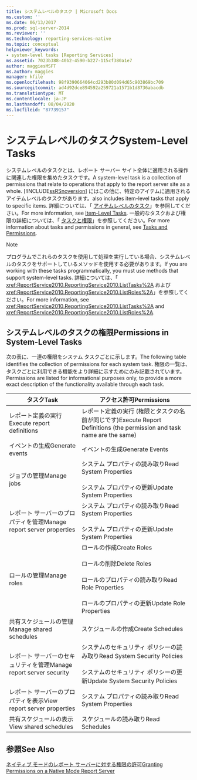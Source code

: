 ```yaml
---
title: システムレベルのタスク | Microsoft Docs
ms.custom: ''
ms.date: 06/13/2017
ms.prod: sql-server-2014
ms.reviewer: ''
ms.technology: reporting-services-native
ms.topic: conceptual
helpviewer_keywords:
- system-level tasks [Reporting Services]
ms.assetid: 7023b388-40b2-4590-b227-115cf380a1e7
author: maggiesMSFT
ms.author: maggies
manager: kfile
ms.openlocfilehash: 98f9390664064cd293b80d094d65c903869bc709
ms.sourcegitcommit: ad4d92dce894592a259721a1571b1d8736abacdb
ms.translationtype: MT
ms.contentlocale: ja-JP
ms.lasthandoff: 08/04/2020
ms.locfileid: "87739157"
---
```

# <a name="system-level-tasks"></a><span data-ttu-id="85d82-102">システムレベルのタスク</span><span class="sxs-lookup"><span data-stu-id="85d82-102">System-Level Tasks</span></span>
  <span data-ttu-id="85d82-103">システムレベルのタスクとは、レポート サーバー サイト全体に適用される操作に関連した権限を集めたタスクです。</span><span class="sxs-lookup"><span data-stu-id="85d82-103">A system-level task is a collection of permissions that relate to operations that apply to the report server site as a whole.</span></span> [!INCLUDE[ssRSnoversion](../../includes/ssrsnoversion-md.md)] <span data-ttu-id="85d82-104">にはこの他に、特定のアイテムに適用されるアイテムレベルのタスクがあります。</span><span class="sxs-lookup"><span data-stu-id="85d82-104">also includes item-level tasks that apply to specific items.</span></span> <span data-ttu-id="85d82-105">詳細については、「 [アイテムレベルのタスク](tasks-and-permissions-item-level-tasks.md)」を参照してください。</span><span class="sxs-lookup"><span data-stu-id="85d82-105">For more information, see [Item-Level Tasks](tasks-and-permissions-item-level-tasks.md).</span></span> <span data-ttu-id="85d82-106">一般的なタスクおよび権限の詳細については、「 [タスクと権限](tasks-and-permissions.md)」を参照してください。</span><span class="sxs-lookup"><span data-stu-id="85d82-106">For more information about tasks and permissions in general, see [Tasks and Permissions](tasks-and-permissions.md).</span></span>  
  
> [!NOTE]  
>  <span data-ttu-id="85d82-107">プログラムでこれらのタスクを使用して処理を実行している場合、システムレベルのタスクをサポートしているメソッドを使用する必要があります。</span><span class="sxs-lookup"><span data-stu-id="85d82-107">If you are working with these tasks programmatically, you must use methods that support system-level tasks.</span></span> <span data-ttu-id="85d82-108">詳細については、「 <xref:ReportService2010.ReportingService2010.ListTasks%2A> および <xref:ReportService2010.ReportingService2010.ListRoles%2A>」を参照してください。</span><span class="sxs-lookup"><span data-stu-id="85d82-108">For more information, see <xref:ReportService2010.ReportingService2010.ListTasks%2A> and <xref:ReportService2010.ReportingService2010.ListRoles%2A>.</span></span>  
  
## <a name="permissions-in-system-level-tasks"></a><span data-ttu-id="85d82-109">システムレベルのタスクの権限</span><span class="sxs-lookup"><span data-stu-id="85d82-109">Permissions in System-Level Tasks</span></span>  
 <span data-ttu-id="85d82-110">次の表に、一連の権限をシステム タスクごとに示します。</span><span class="sxs-lookup"><span data-stu-id="85d82-110">The following table identifies the collection of permissions for each system task.</span></span> <span data-ttu-id="85d82-111">権限の一覧は、タスクごとに利用できる機能をより詳細に示すためにのみ記載されています。</span><span class="sxs-lookup"><span data-stu-id="85d82-111">Permissions are listed for informational purposes only, to provide a more exact description of the functionality available through each task.</span></span>  
  
|<span data-ttu-id="85d82-112">タスク</span><span class="sxs-lookup"><span data-stu-id="85d82-112">Task</span></span>|<span data-ttu-id="85d82-113">アクセス許可</span><span class="sxs-lookup"><span data-stu-id="85d82-113">Permissions</span></span>|  
|----------|-----------------|  
|<span data-ttu-id="85d82-114">レポート定義の実行</span><span class="sxs-lookup"><span data-stu-id="85d82-114">Execute report definitions</span></span>|<span data-ttu-id="85d82-115">レポート定義の実行 (権限とタスクの名前が同じです)</span><span class="sxs-lookup"><span data-stu-id="85d82-115">Execute Report Definitions (the permission and task name are the same)</span></span>|  
|<span data-ttu-id="85d82-116">イベントの生成</span><span class="sxs-lookup"><span data-stu-id="85d82-116">Generate events</span></span>|<span data-ttu-id="85d82-117">イベントの生成</span><span class="sxs-lookup"><span data-stu-id="85d82-117">Generate Events</span></span>|  
|<span data-ttu-id="85d82-118">ジョブの管理</span><span class="sxs-lookup"><span data-stu-id="85d82-118">Manage jobs</span></span>|<span data-ttu-id="85d82-119">システム プロパティの読み取り</span><span class="sxs-lookup"><span data-stu-id="85d82-119">Read System Properties</span></span><br /><br /> <span data-ttu-id="85d82-120">システム プロパティの更新</span><span class="sxs-lookup"><span data-stu-id="85d82-120">Update System Properties</span></span>|  
|<span data-ttu-id="85d82-121">レポート サーバーのプロパティを管理</span><span class="sxs-lookup"><span data-stu-id="85d82-121">Manage report server properties</span></span>|<span data-ttu-id="85d82-122">システム プロパティの読み取り</span><span class="sxs-lookup"><span data-stu-id="85d82-122">Read System Properties</span></span><br /><br /> <span data-ttu-id="85d82-123">システム プロパティの更新</span><span class="sxs-lookup"><span data-stu-id="85d82-123">Update System Properties</span></span>|  
|<span data-ttu-id="85d82-124">ロールの管理</span><span class="sxs-lookup"><span data-stu-id="85d82-124">Manage roles</span></span>|<span data-ttu-id="85d82-125">ロールの作成</span><span class="sxs-lookup"><span data-stu-id="85d82-125">Create Roles</span></span><br /><br /> <span data-ttu-id="85d82-126">ロールの削除</span><span class="sxs-lookup"><span data-stu-id="85d82-126">Delete Roles</span></span><br /><br /> <span data-ttu-id="85d82-127">ロールのプロパティの読み取り</span><span class="sxs-lookup"><span data-stu-id="85d82-127">Read Role Properties</span></span><br /><br /> <span data-ttu-id="85d82-128">ロールのプロパティの更新</span><span class="sxs-lookup"><span data-stu-id="85d82-128">Update Role Properties</span></span>|  
|<span data-ttu-id="85d82-129">共有スケジュールの管理</span><span class="sxs-lookup"><span data-stu-id="85d82-129">Manage shared schedules</span></span>|<span data-ttu-id="85d82-130">スケジュールの作成</span><span class="sxs-lookup"><span data-stu-id="85d82-130">Create Schedules</span></span>|  
|<span data-ttu-id="85d82-131">レポート サーバーのセキュリティを管理</span><span class="sxs-lookup"><span data-stu-id="85d82-131">Manage report server security</span></span>|<span data-ttu-id="85d82-132">システムのセキュリティ ポリシーの読み取り</span><span class="sxs-lookup"><span data-stu-id="85d82-132">Read System Security Policies</span></span><br /><br /> <span data-ttu-id="85d82-133">システムのセキュリティ ポリシーの更新</span><span class="sxs-lookup"><span data-stu-id="85d82-133">Update System Security Policies</span></span>|  
|<span data-ttu-id="85d82-134">レポート サーバーのプロパティを表示</span><span class="sxs-lookup"><span data-stu-id="85d82-134">View report server properties</span></span>|<span data-ttu-id="85d82-135">システム プロパティの読み取り</span><span class="sxs-lookup"><span data-stu-id="85d82-135">Read System Properties</span></span>|  
|<span data-ttu-id="85d82-136">共有スケジュールの表示</span><span class="sxs-lookup"><span data-stu-id="85d82-136">View shared schedules</span></span>|<span data-ttu-id="85d82-137">スケジュールの読み取り</span><span class="sxs-lookup"><span data-stu-id="85d82-137">Read Schedules</span></span>|  
  
## <a name="see-also"></a><span data-ttu-id="85d82-138">参照</span><span class="sxs-lookup"><span data-stu-id="85d82-138">See Also</span></span>  
 [<span data-ttu-id="85d82-139">ネイティブ モードのレポート サーバーに対する権限の許可</span><span class="sxs-lookup"><span data-stu-id="85d82-139">Granting Permissions on a Native Mode Report Server</span></span>](granting-permissions-on-a-native-mode-report-server.md)  
  
  

